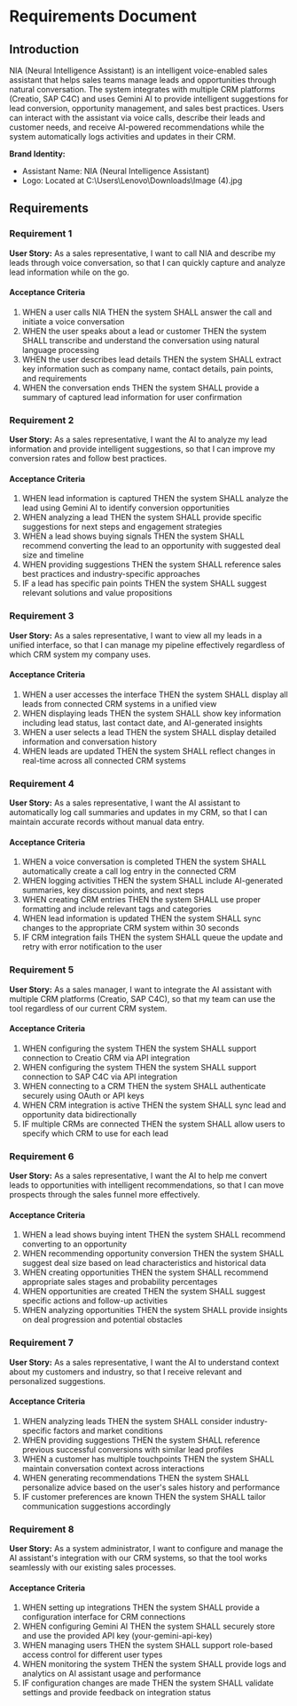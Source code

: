 # Requirements Document

## Introduction

NIA (Neural Intelligence Assistant) is an intelligent voice-enabled sales assistant that helps sales teams manage leads and opportunities through natural conversation. The system integrates with multiple CRM platforms (Creatio, SAP C4C) and uses Gemini AI to provide intelligent suggestions for lead conversion, opportunity management, and sales best practices. Users can interact with the assistant via voice calls, describe their leads and customer needs, and receive AI-powered recommendations while the system automatically logs activities and updates in their CRM.

**Brand Identity:**
- Assistant Name: NIA (Neural Intelligence Assistant)
- Logo: Located at C:\Users\Lenovo\Downloads\Image (4).jpg

## Requirements

### Requirement 1

**User Story:** As a sales representative, I want to call NIA and describe my leads through voice conversation, so that I can quickly capture and analyze lead information while on the go.

#### Acceptance Criteria

1. WHEN a user calls NIA THEN the system SHALL answer the call and initiate a voice conversation
2. WHEN the user speaks about a lead or customer THEN the system SHALL transcribe and understand the conversation using natural language processing
3. WHEN the user describes lead details THEN the system SHALL extract key information such as company name, contact details, pain points, and requirements
4. WHEN the conversation ends THEN the system SHALL provide a summary of captured lead information for user confirmation

### Requirement 2

**User Story:** As a sales representative, I want the AI to analyze my lead information and provide intelligent suggestions, so that I can improve my conversion rates and follow best practices.

#### Acceptance Criteria

1. WHEN lead information is captured THEN the system SHALL analyze the lead using Gemini AI to identify conversion opportunities
2. WHEN analyzing a lead THEN the system SHALL provide specific suggestions for next steps and engagement strategies
3. WHEN a lead shows buying signals THEN the system SHALL recommend converting the lead to an opportunity with suggested deal size and timeline
4. WHEN providing suggestions THEN the system SHALL reference sales best practices and industry-specific approaches
5. IF a lead has specific pain points THEN the system SHALL suggest relevant solutions and value propositions

### Requirement 3

**User Story:** As a sales representative, I want to view all my leads in a unified interface, so that I can manage my pipeline effectively regardless of which CRM system my company uses.

#### Acceptance Criteria

1. WHEN a user accesses the interface THEN the system SHALL display all leads from connected CRM systems in a unified view
2. WHEN displaying leads THEN the system SHALL show key information including lead status, last contact date, and AI-generated insights
3. WHEN a user selects a lead THEN the system SHALL display detailed information and conversation history
4. WHEN leads are updated THEN the system SHALL reflect changes in real-time across all connected CRM systems

### Requirement 4

**User Story:** As a sales representative, I want the AI assistant to automatically log call summaries and updates in my CRM, so that I can maintain accurate records without manual data entry.

#### Acceptance Criteria

1. WHEN a voice conversation is completed THEN the system SHALL automatically create a call log entry in the connected CRM
2. WHEN logging activities THEN the system SHALL include AI-generated summaries, key discussion points, and next steps
3. WHEN creating CRM entries THEN the system SHALL use proper formatting and include relevant tags and categories
4. WHEN lead information is updated THEN the system SHALL sync changes to the appropriate CRM system within 30 seconds
5. IF CRM integration fails THEN the system SHALL queue the update and retry with error notification to the user

### Requirement 5

**User Story:** As a sales manager, I want to integrate the AI assistant with multiple CRM platforms (Creatio, SAP C4C), so that my team can use the tool regardless of our current CRM system.

#### Acceptance Criteria

1. WHEN configuring the system THEN the system SHALL support connection to Creatio CRM via API integration
2. WHEN configuring the system THEN the system SHALL support connection to SAP C4C via API integration
3. WHEN connecting to a CRM THEN the system SHALL authenticate securely using OAuth or API keys
4. WHEN CRM integration is active THEN the system SHALL sync lead and opportunity data bidirectionally
5. IF multiple CRMs are connected THEN the system SHALL allow users to specify which CRM to use for each lead

### Requirement 6

**User Story:** As a sales representative, I want the AI to help me convert leads to opportunities with intelligent recommendations, so that I can move prospects through the sales funnel more effectively.

#### Acceptance Criteria

1. WHEN a lead shows buying intent THEN the system SHALL recommend converting to an opportunity
2. WHEN recommending opportunity conversion THEN the system SHALL suggest deal size based on lead characteristics and historical data
3. WHEN creating opportunities THEN the system SHALL recommend appropriate sales stages and probability percentages
4. WHEN opportunities are created THEN the system SHALL suggest specific actions and follow-up activities
5. WHEN analyzing opportunities THEN the system SHALL provide insights on deal progression and potential obstacles

### Requirement 7

**User Story:** As a sales representative, I want the AI to understand context about my customers and industry, so that I receive relevant and personalized suggestions.

#### Acceptance Criteria

1. WHEN analyzing leads THEN the system SHALL consider industry-specific factors and market conditions
2. WHEN providing suggestions THEN the system SHALL reference previous successful conversions with similar lead profiles
3. WHEN a customer has multiple touchpoints THEN the system SHALL maintain conversation context across interactions
4. WHEN generating recommendations THEN the system SHALL personalize advice based on the user's sales history and performance
5. IF customer preferences are known THEN the system SHALL tailor communication suggestions accordingly

### Requirement 8

**User Story:** As a system administrator, I want to configure and manage the AI assistant's integration with our CRM systems, so that the tool works seamlessly with our existing sales processes.

#### Acceptance Criteria

1. WHEN setting up integrations THEN the system SHALL provide a configuration interface for CRM connections
2. WHEN configuring Gemini AI THEN the system SHALL securely store and use the provided API key (your-gemini-api-key)
3. WHEN managing users THEN the system SHALL support role-based access control for different user types
4. WHEN monitoring the system THEN the system SHALL provide logs and analytics on AI assistant usage and performance
5. IF configuration changes are made THEN the system SHALL validate settings and provide feedback on integration status